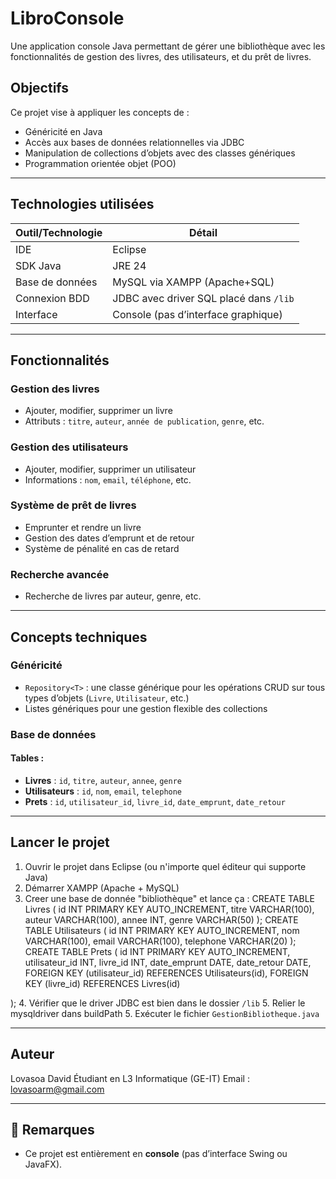 # LibroConsole

Une application console Java permettant de gérer une bibliothèque avec les fonctionnalités de gestion des livres, des utilisateurs, et du prêt de livres.

##  Objectifs

Ce projet vise à appliquer les concepts de :
- Généricité en Java
- Accès aux bases de données relationnelles via JDBC
- Manipulation de collections d’objets avec des classes génériques
- Programmation orientée objet (POO)

---

##  Technologies utilisées

| Outil/Technologie     | Détail                         |
|------------------------|--------------------------------|
|  IDE                | Eclipse                        |
|  SDK Java           | JRE 24                         |
|  Base de données   | MySQL via XAMPP (Apache+SQL)   |
|  Connexion BDD     | JDBC avec driver SQL placé dans `/lib` |
|  Interface          | Console (pas d’interface graphique) |

---

##  Fonctionnalités

### Gestion des livres
- Ajouter, modifier, supprimer un livre
- Attributs : `titre`, `auteur`, `année de publication`, `genre`, etc.

### Gestion des utilisateurs
- Ajouter, modifier, supprimer un utilisateur
- Informations : `nom`, `email`, `téléphone`, etc.

### Système de prêt de livres
- Emprunter et rendre un livre
- Gestion des dates d’emprunt et de retour
- Système de pénalité en cas de retard

### Recherche avancée
- Recherche de livres par auteur, genre, etc.

---

##  Concepts techniques

### Généricité
- `Repository<T>` : une classe générique pour les opérations CRUD sur tous types d’objets (`Livre`, `Utilisateur`, etc.)
- Listes génériques pour une gestion flexible des collections

###  Base de données

#### Tables :
- **Livres** : `id`, `titre`, `auteur`, `annee`, `genre`
- **Utilisateurs** : `id`, `nom`, `email`, `telephone`
- **Prets** : `id`, `utilisateur_id`, `livre_id`, `date_emprunt`, `date_retour`

---

##  Lancer le projet

1. Ouvrir le projet dans Eclipse (ou n'importe quel éditeur qui supporte Java)
2. Démarrer XAMPP (Apache + MySQL)
3. Creer une base de donnée "bibliothèque" et lance ça :
CREATE TABLE Livres (
    id INT PRIMARY KEY AUTO_INCREMENT,
    titre VARCHAR(100),
    auteur VARCHAR(100),
    annee INT,
    genre VARCHAR(50)
);
CREATE TABLE Utilisateurs (
    id INT PRIMARY KEY AUTO_INCREMENT,
    nom VARCHAR(100),
    email VARCHAR(100),
    telephone VARCHAR(20)
);
CREATE TABLE Prets (
    id INT PRIMARY KEY AUTO_INCREMENT,
    utilisateur_id INT,
    livre_id INT,
    date_emprunt DATE,
    date_retour DATE,
    FOREIGN KEY (utilisateur_id) REFERENCES Utilisateurs(id),
    FOREIGN KEY (livre_id) REFERENCES Livres(id)

);
4. Vérifier que le driver JDBC est bien dans le dossier `/lib`
5. Relier le mysqldriver dans buildPath
5. Exécuter le fichier `GestionBibliotheque.java`

---

##  Auteur

Lovasoa David
Étudiant en L3 Informatique (GE-IT) 
Email : lovasoarm@gmail.com

---

## 📌 Remarques

- Ce projet est entièrement en **console** (pas d’interface Swing ou JavaFX).
